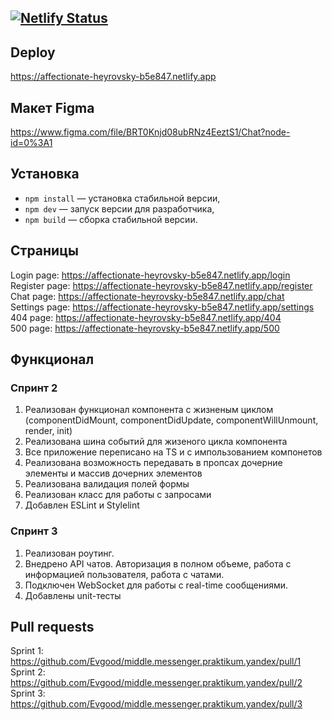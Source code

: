 [![Netlify Status](https://api.netlify.com/api/v1/badges/645bdc54-1ecc-45ba-9612-2a15d5da911c/deploy-status)](https://app.netlify.com/sites/affectionate-heyrovsky-b5e847/deploys)
---

## Deploy

https://affectionate-heyrovsky-b5e847.netlify.app

## Макет Figma

https://www.figma.com/file/BRT0Knjd08ubRNz4EeztS1/Chat?node-id=0%3A1


## Установка

- `npm install` — установка стабильной версии,
- `npm dev` — запуск версии для разработчика,
- `npm build` — сборка стабильной версии.

## Страницы

Login page: https://affectionate-heyrovsky-b5e847.netlify.app/login  
Register page: https://affectionate-heyrovsky-b5e847.netlify.app/register  
Chat page: https://affectionate-heyrovsky-b5e847.netlify.app/chat  
Settings page: https://affectionate-heyrovsky-b5e847.netlify.app/settings  
404 page: https://affectionate-heyrovsky-b5e847.netlify.app/404  
500 page: https://affectionate-heyrovsky-b5e847.netlify.app/500  

## Функционал

### Спринт 2
1. Реализован функционал компонента с жизненым циклом (componentDidMount, componentDidUpdate, componentWillUnmount, render, init)  
2. Реализована шина событий для жизеного цикла компонента  
3. Все приложение переписано на TS и с импользованием компонетов
4. Реализована возможность передавать в пропсах дочерние элементы и массив дочерних элементов  
5. Реализована валидация полей формы  
6. Реализован класс для работы с запросами
7. Добавлен ESLint и Stylelint

### Спринт 3
1. Реализован роутинг.
2. Внедрено API чатов. Авторизация в полном объеме, работа с информацией пользователя, работа с чатами.
3. Подключен WebSocket для работы с real-time сообщениями.
4. Добавлены unit-тесты
   
## Pull requests

Sprint 1: https://github.com/Evgood/middle.messenger.praktikum.yandex/pull/1  
Sprint 2: https://github.com/Evgood/middle.messenger.praktikum.yandex/pull/2
Sprint 3: https://github.com/Evgood/middle.messenger.praktikum.yandex/pull/3
